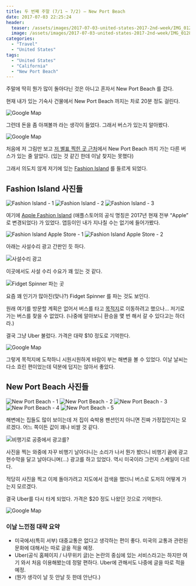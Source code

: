 ```yaml
---
title: 두 번째 주말 (7/1 ~ 7/2) – New Port Beach
date: 2017-07-03 22:25:24
header:
  teaser: /assets/images/2017-07-03-united-states-2017-2nd-week/IMG_0128.jpg
  image: /assets/images/2017-07-03-united-states-2017-2nd-week/IMG_0128.jpg
categories:
  - "Travel"
  - "United States"
tags:
  - "United States"
  - "California"
  - "New Port Beach"
---
```


주말에 딱히 뭔가 많이 돌아다닌 것은 아니고 혼자서 New Port Beach 를 갔다.

<!-- more -->

현재 내가 있는 기숙사 건물에서 New Port Beach 까지는 차로 20분 정도 걸린다.

![Google Map](/assets/images/2017-07-03-united-states-2017-2nd-week/1-1.png)

그런데 돈을 좀 아껴볼까 라는 생각이 들었다. 그래서 버스가 있는지 알아봤다.

![Google Map](/assets/images/2017-07-03-united-states-2017-2nd-week/2-1.png)

처음에 저 그림만 보고 [저 별표 찍힌 곳 근처](https://goo.gl/maps/Qckgqjn9yEQ2)에서 New Port Beach 까지 가는 다른 버스가 있는 줄 알았다. (있는 것 같긴 한데 이날 찾지는 못했다)

그래서 의도치 않게 저기에 있는 [Fashion Island](https://goo.gl/maps/PYQ6a44koZm) 를 들르게 되었다.

## Fashion Island 사진들

![Fashion Island - 1](/assets/images/2017-07-03-united-states-2017-2nd-week/4-1-1.jpg)
![Fashion Island - 2](/assets/images/2017-07-03-united-states-2017-2nd-week/5-1-1.jpg)
![Fashion Island - 3](/assets/images/2017-07-03-united-states-2017-2nd-week/3-1-1.jpg)

여기에 [Apple Fashion Island](https://goo.gl/maps/2bBT3xkaAS62) (애플스토어의 공식 명칭은 2017년 현재 전부 “Apple” 로 변경되었다) 가 있었다. 앱등이인 내가 지나칠 수는 없기에 들어가봤다.

![Fashion Island Apple Store - 1](/assets/images/2017-07-03-united-states-2017-2nd-week/6-1-1.jpg)
![Fashion Island Apple Store - 2](/assets/images/2017-07-03-united-states-2017-2nd-week/7-1-1-1.jpg)

아래는 사설수리 광고 간판인 듯 하다.

![사설수리 광고](/assets/images/2017-07-03-united-states-2017-2nd-week/8-1-1.jpg)

이곳에서도 사설 수리 수요가 꽤 있는 것 같다.

![Fidget Spinner 파는 곳](/assets/images/2017-07-03-united-states-2017-2nd-week/9-2.jpg)

요즘 꽤 인기가 많아진(맞나?) Fidget Spinner 를 파는 것도 보인다.

원래 여기를 방문할 계획은 없어서 버스를 타고 [목적지](https://goo.gl/maps/vhnn8y1Ddxp)로 이동하려고 했으나... 저기로 가는 버스를 찾을 수 없었다. (나중에 알아보니 환승을 몇 번 해서 갈 수 있다고는 하더라.)

결국 그냥 Uber 불렀다. 가격은 대략 $10 정도로 기억한다.

![Google Map](/assets/images/2017-07-03-united-states-2017-2nd-week/10-2.png)

그렇게 목적지에 도착하니 시원시원하게 바람이 부는 해변을 볼 수 있었다. 이날 날씨는 다소 흐린 편이었는데 덕분에 덥지는 않아서 좋았다.

## New Port Beach 사진들

![New Port Beach - 1](/assets/images/2017-07-03-united-states-2017-2nd-week/12-1.jpg)
![New Port Beach - 2](/assets/images/2017-07-03-united-states-2017-2nd-week/13-1.jpg)
![New Port Beach - 3](/assets/images/2017-07-03-united-states-2017-2nd-week/14-1.jpg)
![New Port Beach - 4](/assets/images/2017-07-03-united-states-2017-2nd-week/15-1.jpg)
![New Port Beach - 5](/assets/images/2017-07-03-united-states-2017-2nd-week/16-1.jpg)

해변에는 집들도 많이 보이는데 저 집이 숙박용 팬션인지 아니면 진짜 가정집인지는 모르겠다. 어느 쪽이든 값이 꽤나 비쌀 것 같다.

![비행기로 공중에서 광고를?](/assets/images/2017-07-03-united-states-2017-2nd-week/17-1.jpg)

사진을 찍는 와중에 자꾸 비행기 날아다니는 소리가 나서 뭔가 봤더니 비행기 끝에 광고 현수막을 달고 날아다니며(…) 광고를 하고 있었다. 역시 미국이라 그런지 스케일이 다르다.

적당히 사진을 찍고 이제 돌아가려고 지도에서 검색을 했더니 버스로 도저히 어떻게 가는지 모르겠다.

결국 Uber를 다시 타게 되었다. 가격은 $20 정도 나왔던 것으로 기억한다.

![Google Map](/assets/images/2017-07-03-united-states-2017-2nd-week/18.png)

### 이날 느낀점 대략 요약

- 미국에서(특히 서부) 대중교통은 없다고 생각하는 편이 좋다. 미국의 교통과 관련된 문화에 대해서는 따로 글을 적을 예정.
- Uber(공식 홈페이지 / 나무위키 글)는 논란의 중심에 있는 서비스라고는 하지만 여기 와서 처음 이용해봤는데 정말 편하다. Uber에 관해서도 나중에 글을 따로 적을 예정.
- (뭔가 생각이 날 듯 안날 듯 한데 안난다.)
